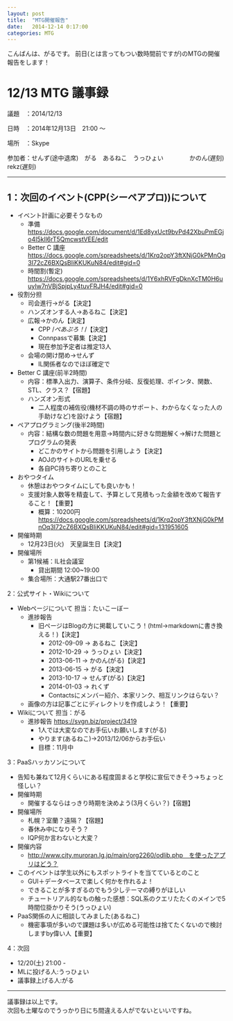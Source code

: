 ```yaml
---
layout: post
title:  "MTG開催報告"
date:   2014-12-14 0:17:00
categories: MTG
---
```


こんばんは、がるです。
前日(とは言ってもつい数時間前ですが)のMTGの開催報告をします！

# 12/13 MTG 議事録


議題　：2014/12/13  

日時　：2014年12月13日　21:00 ～  

場所　：Skype  

参加者：せんず(途中退席)　がる　あるねこ　うっひょい
　　　　かのん(遅刻)　rekz(遅刻)  

  
----------------------------------------------------------------------

## 1：次回のイベント(CPP(シーペアプロ))について
* イベント計画に必要そうなもの
  * 準備 https://docs.google.com/document/d/1Ed8yxUct9bvPd42XbuPmEGjo4I5kll6rT5QmcwstVEE/edit
  * Better C 講座 https://docs.google.com/spreadsheets/d/1Krq2opY3ftXNjG0kPMnOq3I72cZ6BXQsBIiKKUKuN84/edit#gid=0
  * 時間割(暫定) https://docs.google.com/spreadsheets/d/1Y6xhRVFgDknXcTM0H6uuyIw7nVBjSpjpLy4tuvFRJH4/edit#gid=0
* 役割分担
  * 司会進行→がる【決定】
  * ハンズオンする人→あるねこ【決定】
  * 広報→かのん【決定】
    * CPP /*ぺあぷろ！*/【決定】
    * Connpassで募集【決定】 
    * 現在参加予定者は推定13人
  * 会場の開け閉め→せんず
    * IL関係者なのでほぼ確定で
* Better C 講座(前半2時間)
  * 内容：標準入出力、演算子、条件分岐、反復処理、ポインタ、関数、STL、クラス？【宿題】
  * ハンズオン形式
    * 二人程度の補佐役(機材不調の時のサポート、わからなくなった人の手助けなど)を設けよう【宿題】
* ペアプログラミング(後半2時間)
  * 内容：結構な数の問題を用意→時間内に好きな問題解く→解けた問題とプログラムの発表
    * どこかのサイトから問題を引用しよう【決定】
    * AOJのサイトのURLを乗せる
    * 各自PC持ち寄りとのこと
* おやつタイム
  * 休憩はおやつタイムにしても良いかも！
  * 支援対象人数等を精査して、予算として見積もった金額を改めて報告すること！【重要】
    * 概算：10200円 https://docs.google.com/spreadsheets/d/1Krq2opY3ftXNjG0kPMnOq3I72cZ6BXQsBIiKKUKuN84/edit#gid=131951605
* 開催時期
  * 12月23日(火)　天皇誕生日【決定】
* 開催場所
  * 第1候補：IL社会議室
    * 貸出期間 12:00~19:00
  * 集合場所：大通駅27番出口で


2：公式サイト・Wikiについて
* Webページについて 担当：たいこーぼー
  * 進捗報告
    * 旧ページはBlogの方に掲載していこう！(html→markdownに書き換える！)【決定】
      * 2012-09-09 -> あるねこ【決定】
      * 2012-10-29 -> うっひょい【決定】
      * 2013-06-11 -> かのん(がる)【決定】
      * 2013-06-15 -> がる【決定】
      * 2013-10-17 -> せんず(がる)【決定】
      * 2014-01-03 -> れくず
      * Contactsにメンバー紹介、本家リンク、相互リンクはらない？
  * 画像の方は記事ごとにディレクトリを作成しよう！【重要】
* Wikiについて 担当：がる
  * 進捗報告 https://svgn.biz/project/3419
    * 1人では大変なのでお手伝いお願いします(がる)
    * やります(あるねこ)→2013/12/06からお手伝い
    * 目標：11月中


3：PaaSハッカソンについて
* 告知も兼ねて12月くらいにある程度固まると学校に宣伝できそう→ちょっと怪しい？
* 開催時期
  * 開催するならはっきり時期を決めよう(3月くらい？)【宿題】
* 開催場所
  * 札幌？室蘭？遠隔？【宿題】
  * 春休み中になりそう？
  * IQP何か言わないと大変？
* 開催内容
  * http://www.city.muroran.lg.jp/main/org2260/odlib.php　を使ったアプリはどう？
* このイベントは学生以外にもスポットライトを当てているとのこと
  * GUI＋データベースで楽しく何かを作れるよ！
  * できることが多すぎるのでもう少しテーマの縛りがほしい
  * チュートリアル的なもの触った感想：SQL系のクエリたたくのメインで5時間位掛かりそう(うっひょい)
* PaaS関係の人に相談してみました(あるねこ)
  * 機密事項が多いので課題は多いが広める可能性は捨てたくないので検討しますby偉い人【重要】


4：次回
* 12/20(土) 21:00 -
* MLに投げる人:うっひょい
* 議事録上げる人:がる


---------------------------------------------------------------------

議事録は以上です。  
次回も土曜なのでうっかり日にち間違える人がでないといいですね。

